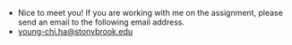 - Nice to meet you! If you are working with me on the assignment, please send an email to the following email address.
- young-chi.ha@stonybrook.edu

